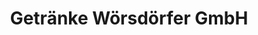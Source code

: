 ---
title: "Getränke Wörsdörfer GmbH"
url: /dreikirchen/getraenke-woersdoerfer-gmbh/
shop: Getränke
---